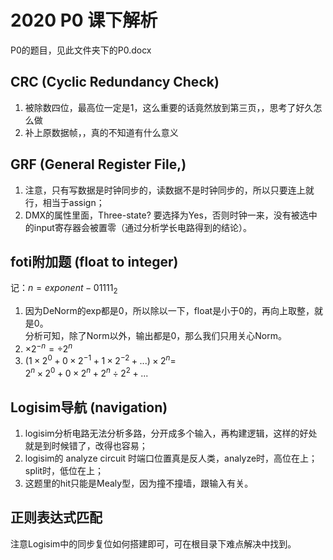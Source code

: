 # 2020 P0 课下解析

P0的题目，见此文件夹下的P0.docx

## CRC (Cyclic Redundancy Check)

1. 被除数四位，最高位一定是1，这么重要的话竟然放到第三页，，思考了好久怎么做
2. 补上原数据帧，，真的不知道有什么意义

## GRF (General Register File,)

1. 注意，只有写数据是时钟同步的，读数据不是时钟同步的，所以只要连上就行，相当于assign；
2. DMX的属性里面，Three-state? 要选择为Yes，否则时钟一来，没有被选中的input寄存器会被置零（通过分析学长电路得到的结论）。

## foti附加题 (float to integer)

记：$n=exponent - 01111_2$

1. 因为DeNorm的exp都是0，所以除以一下，float是小于0的，再向上取整，就是0。  
   分析可知，除了Norm以外，输出都是0，那么我们只用关心Norm。
2. $×2^{-n}=÷2^n$
3. $(1\times2^{0}+0\times2^{-1}+1\times2^{-2}+...)\times2^{n}=$  
   $2^{n}\times 2^{0}+0\times2^{n}+2^{n}\div2^{2}+...$

## Logisim导航 (navigation)

1. logisim分析电路无法分析多路，分开成多个输入，再构建逻辑，这样的好处就是到时候错了，改得也容易；
2. logisim的 analyze circuit 时端口位置真是反人类，analyze时，高位在上；split时，低位在上；
3. 这题里的hit只能是Mealy型，因为撞不撞墙，跟输入有关。

## 正则表达式匹配

注意Logisim中的同步复位如何搭建即可，可在根目录下难点解决中找到。
